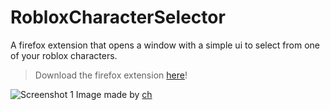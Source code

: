 # RobloxCharacterSelector
A firefox extension that opens a window with a simple ui to select from one of your roblox characters.

> Download the firefox extension [here](https://addons.mozilla.org/en-US/firefox/addon/roblox-character-chooser)!

![Screenshot 1](https://github.com/user-attachments/assets/a9a8f0a1-0a73-4f79-88ed-3808d1de0f3d)
Image made by [ch](https://github.com/chIsNotAvailable)
